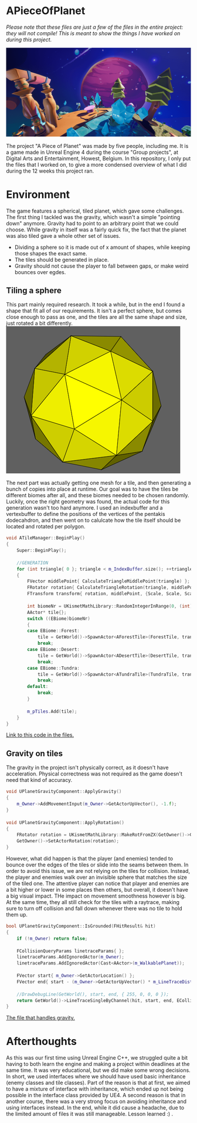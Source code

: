 # APieceOfPlanet

*Please note that these files are just a few of the files in the entire project: they will not compile! This is meant to show the things I have worked on during this project.*

![A Piece of Planet Screenshot](APieceOfPlanet/Images/APOP_3.png)

The project "A Piece of Planet" was made by five people, including me. It is a game made in Unreal Engine 4 during the course "Group projects", at Digital Arts and Entertainment, Howest, Belgium.
In this repository, I only put the files that I worked on, to give a more condensed overview of what I did during  the 12 weeks this project ran.

# Environment

The game features a spherical, tiled planet, which gave some challenges. The first thing I tackled was the gravity, which wasn't a simple "pointing down" anymore. Gravity had to point to an arbitrary point that we could choose.
While gravity in itself was a fairly quick fix, the fact that the planet was also tiled gave a whole other set of issues.
* Dividing a sphere so it is made out of x amount of shapes, while keeping those shapes the exact same.
* The tiles should be generated in place.
* Gravity should not cause the player to fall between gaps, or make weird bounces over egdes.

## Tiling a sphere
This part mainly required research. It took a while, but in the end I found a shape that fit all of our requirements. It isn't a perfect sphere, but comes close enough to pass as one, and the tiles are all the same shape and size, just rotated a bit differently.
![A Piece of Planet Screenshot](APieceOfPlanet/Images/PentakisDodecahedron.png)

The next part was actually getting one mesh for a tile, and then generating a bunch of copies into place at runtime. Our goal was to have the tiles be different biomes after all, and these biomes needed to be chosen randomly. Luckily, once the right geometry was found, the actual code for this generation wasn't too hard anymore. I used an indexbuffer and a vertexbuffer to define the positions of the vertices of the pentakis dodecahdron, and then went on to calulcate how the tile itself should be located and rotated per polygon.
```cpp
void ATileManager::BeginPlay()
{
	Super::BeginPlay();
	
	//GENERATION
	for (int triangle{ 0 }; triangle < m_IndexBuffer.size(); ++triangle)
	{
		FVector middlePoint{ CalculateTriangleMiddlePoint(triangle) };
		FRotator rotation{ CalculateTriangleRotation(triangle, middlePoint) };
		FTransform transform{ rotation, middlePoint, {Scale, Scale, Scale} };
		
		int biomeNr = UKismetMathLibrary::RandomIntegerInRange(0, (int)EBiome::MAX - 1);
		AActor* tile{};
		switch ((EBiome)biomeNr)
		{
		case EBiome::Forest:
			tile = GetWorld()->SpawnActor<AForestTile>(ForestTile, transform);
			break;
		case EBiome::Desert:
			tile = GetWorld()->SpawnActor<ADesertTile>(DesertTile, transform);
			break;
		case EBiome::Tundra:
			tile = GetWorld()->SpawnActor<ATundraTile>(TundraTile, transform);
			break;
		default:
			break;
		}
		
		m_pTiles.Add(tile);
	}
}
```
[Link to this code in the files.](https://github.com/JudithVerdonckJV/APieceOfPlanet/blob/e34bcca639b963076c4f2f23ce85942802f792c6/APieceOfPlanet/Tiles/TileManager.cpp#L60-L90)

## Gravity on tiles
The gravity in the project isn't physically correct, as it doesn't have acceleration. Physical correctness was not required as the game doesn't need that kind of accuracy.

```cpp
void UPlanetGravityComponent::ApplyGravity()
{
	m_Owner->AddMovementInput(m_Owner->GetActorUpVector(), -1.f);
}

void UPlanetGravityComponent::ApplyRotation()
{
	FRotator rotation = UKismetMathLibrary::MakeRotFromZX(GetOwner()->GetActorLocation() - m_GravityCenter, GetOwner()->GetActorForwardVector());
	GetOwner()->SetActorRotation(rotation);
}
```

However, what did happen is that the player (and enemies) tended to bounce over the edges of the tiles or slide into the seams between them. In order to avoid this issue, we are not relying on the tiles for collision. Instead, the player and enemies walk over an invisible sphere that matches the size of the tiled one. The attentive player can notice that player and enemies are a bit higher or lower in some places then others, but overall, it doesn't have a big visual impact. THe impact on movement smoothness however is big. At the same time, they all still check for the tiles with a raytrace, making sure to turn off collision and fall down whenever there was no tile to hold them up.

```cpp
bool UPlanetGravityComponent::IsGrounded(FHitResult& hit)
{
	if (!m_Owner) return false;
	
	FCollisionQueryParams linetraceParams{ };
	linetraceParams.AddIgnoredActor(m_Owner);
	linetraceParams.AddIgnoredActor(Cast<AActor>(m_WalkablePlanet));
	
	FVector start{ m_Owner->GetActorLocation() };
	FVector end{ start - (m_Owner->GetActorUpVector() * m_LineTraceDistance) };

	//DrawDebugLine(GetWorld(), start, end, { 255, 0, 0, 0 });
	return GetWorld()->LineTraceSingleByChannel(hit, start, end, ECollisionChannel::ECC_WorldStatic, linetraceParams);
}
```

[The file that handles gravity.](https://github.com/JudithVerdonckJV/APieceOfPlanet/blob/main/APieceOfPlanet/PlanetGravityComponent.cpp)

# Afterthoughts

As this was our first time using Unreal Engine C++, we struggled quite a bit having to both learn the engine and making a project within deadlines at the same time. It was very educational, but we did make some wrong decisions.
In short, we used interfaces where we should have used basic inheritance (enemy classes and tile classes). Part of the reason is that at first, we aimed to have a mixture of interface with inheritance, which ended up not being possible in the interface class provided by UE4. A second reason is that in another course, there was a very strong focus on avoiding inheritance and using interfaces instead. In the end, while it did cause a headache, due to the limited amount of files it was still manageable. Lesson learned :) .
